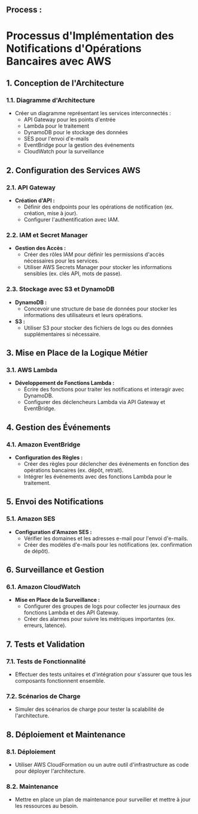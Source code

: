 ## Process : 

# Processus d'Implémentation des Notifications d'Opérations Bancaires avec AWS

## 1. Conception de l'Architecture

### 1.1. Diagramme d'Architecture
- Créer un diagramme représentant les services interconnectés :
  - API Gateway pour les points d'entrée
  - Lambda pour le traitement
  - DynamoDB pour le stockage des données
  - SES pour l'envoi d'e-mails
  - EventBridge pour la gestion des événements
  - CloudWatch pour la surveillance

## 2. Configuration des Services AWS

### 2.1. API Gateway
- **Création d'API :**
  - Définir des endpoints pour les opérations de notification (ex. création, mise à jour).
  - Configurer l'authentification avec IAM.

### 2.2. IAM et Secret Manager
- **Gestion des Accès :**
  - Créer des rôles IAM pour définir les permissions d'accès nécessaires pour les services.
  - Utiliser AWS Secrets Manager pour stocker les informations sensibles (ex. clés API, mots de passe).

### 2.3. Stockage avec S3 et DynamoDB
- **DynamoDB :**
  - Concevoir une structure de base de données pour stocker les informations des utilisateurs et leurs opérations.
- **S3 :**
  - Utiliser S3 pour stocker des fichiers de logs ou des données supplémentaires si nécessaire.

## 3. Mise en Place de la Logique Métier

### 3.1. AWS Lambda
- **Développement de Fonctions Lambda :**
  - Écrire des fonctions pour traiter les notifications et interagir avec DynamoDB.
  - Configurer des déclencheurs Lambda via API Gateway et EventBridge.

## 4. Gestion des Événements

### 4.1. Amazon EventBridge
- **Configuration des Règles :**
  - Créer des règles pour déclencher des événements en fonction des opérations bancaires (ex. dépôt, retrait).
  - Intégrer les événements avec des fonctions Lambda pour le traitement.

## 5. Envoi des Notifications

### 5.1. Amazon SES
- **Configuration d'Amazon SES :**
  - Vérifier les domaines et les adresses e-mail pour l'envoi d'e-mails.
  - Créer des modèles d'e-mails pour les notifications (ex. confirmation de dépôt).

## 6. Surveillance et Gestion

### 6.1. Amazon CloudWatch
- **Mise en Place de la Surveillance :**
  - Configurer des groupes de logs pour collecter les journaux des fonctions Lambda et des API Gateway.
  - Créer des alarmes pour suivre les métriques importantes (ex. erreurs, latence).

## 7. Tests et Validation

### 7.1. Tests de Fonctionnalité
- Effectuer des tests unitaires et d'intégration pour s'assurer que tous les composants fonctionnent ensemble.

### 7.2. Scénarios de Charge
- Simuler des scénarios de charge pour tester la scalabilité de l'architecture.

## 8. Déploiement et Maintenance

### 8.1. Déploiement
- Utiliser AWS CloudFormation ou un autre outil d'infrastructure as code pour déployer l'architecture.

### 8.2. Maintenance
- Mettre en place un plan de maintenance pour surveiller et mettre à jour les ressources au besoin.